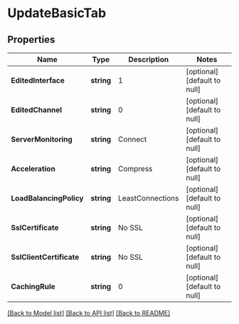 # UpdateBasicTab

## Properties
Name | Type | Description | Notes
------------ | ------------- | ------------- | -------------
**EditedInterface** | **string** | 1 | [optional] [default to null]
**EditedChannel** | **string** | 0 | [optional] [default to null]
**ServerMonitoring** | **string** | Connect | [optional] [default to null]
**Acceleration** | **string** | Compress | [optional] [default to null]
**LoadBalancingPolicy** | **string** | LeastConnections | [optional] [default to null]
**SslCertificate** | **string** | No SSL | [optional] [default to null]
**SslClientCertificate** | **string** | No SSL | [optional] [default to null]
**CachingRule** | **string** | 0 | [optional] [default to null]

[[Back to Model list]](../README.md#documentation-for-models) [[Back to API list]](../README.md#documentation-for-api-endpoints) [[Back to README]](../README.md)

